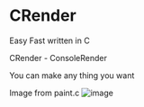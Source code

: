 # CRender
Easy Fast written in C

CRender - ConsoleRender

You can make any thing you want


Image from paint.c
![image](https://user-images.githubusercontent.com/101575465/231270588-cea89fe9-66ec-4bc2-a1c0-26217e2b97c2.png)
